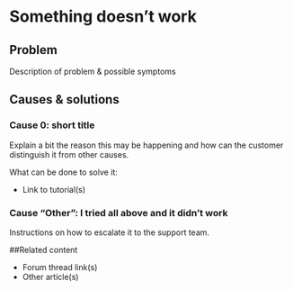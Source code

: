 # Something doesn’t work

## Problem

Description of problem & possible symptoms

## Causes & solutions

### Cause 0: short title

Explain a bit the reason this may be happening and how can the customer distinguish it from other causes.

What can be done to solve it:
* Link to tutorial(s)

### Cause “Other”: I tried all above and it didn’t work

Instructions on how to escalate it to the support team.

##Related content

* Forum thread link(s)
* Other article(s)
